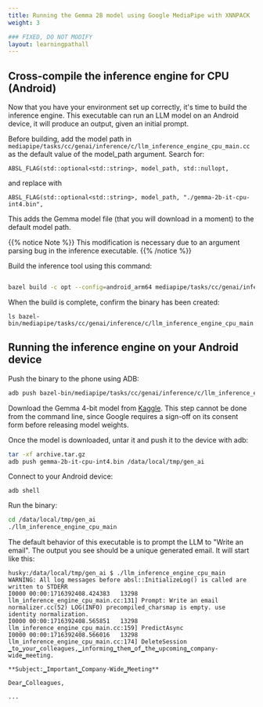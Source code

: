 ```yaml
---
title: Running the Gemma 2B model using Google MediaPipe with XNNPACK
weight: 3

### FIXED, DO NOT MODIFY
layout: learningpathall
---
```


## Cross-compile the inference engine for CPU (Android)

Now that you have your environment set up correctly, it's time to build the inference engine. This executable can run an LLM model on an Android device, it will produce an output, given an initial prompt.

Before building, add the model path in `mediapipe/tasks/cc/genai/inference/c/llm_inference_engine_cpu_main.cc` as the default value of the model_path argument. Search for:

```
ABSL_FLAG(std::optional<std::string>, model_path, std::nullopt,
```
 
and replace with

```
ABSL_FLAG(std::optional<std::string>, model_path, "./gemma-2b-it-cpu-int4.bin",
```
 
This adds the Gemma model file (that you will download in a moment) to the default model path.

{{% notice Note %}}
This modification is necessary due to an argument parsing bug in the inference executable.
{{% /notice %}}

Build the inference tool using this command:

```bash

bazel build -c opt --config=android_arm64 mediapipe/tasks/cc/genai/inference/c:llm_inference_engine_cpu_main

```

When the build is complete, confirm the binary has been created:

```
ls bazel-bin/mediapipe/tasks/cc/genai/inference/c/llm_inference_engine_cpu_main
```


## Running the inference engine on your Android device

Push the binary to the phone using ADB:

```bash
adb push bazel-bin/mediapipe/tasks/cc/genai/inference/c/llm_inference_engine_cpu_main /data/local/tmp/gen_ai
```

Download the Gemma 4-bit model from [Kaggle](https://www.kaggle.com/models/google/gemma/frameworks/tfLite/variations/gemma-2b-it-cpu-int4). This step cannot be done from the command line, since Google requires a sign-off on its consent form before releasing model weights.

Once the model is downloaded, untar it and push it to the device with adb:

```bash
tar -xf archive.tar.gz
adb push gemma-2b-it-cpu-int4.bin /data/local/tmp/gen_ai
```

Connect to your Android device:

```
adb shell
```

Run the binary:

```bash
cd /data/local/tmp/gen_ai
./llm_inference_engine_cpu_main
```

The default behavior of this executable is to prompt the LLM to "Write an email". The output you see should be a unique generated email. It will start like this:

```output
husky:/data/local/tmp/gen_ai $ ./llm_inference_engine_cpu_main
WARNING: All log messages before absl::InitializeLog() is called are written to STDERR
I0000 00:00:1716392408.424383   13298 llm_inference_engine_cpu_main.cc:131] Prompt: Write an email
normalizer.cc(52) LOG(INFO) precompiled_charsmap is empty. use identity normalization.
I0000 00:00:1716392408.565851   13298 llm_inference_engine_cpu_main.cc:159] PredictAsync
I0000 00:00:1716392408.566016   13298 llm_inference_engine_cpu_main.cc:174] DeleteSession
▁to▁your▁colleagues,▁informing▁them▁of▁the▁upcoming▁company-wide▁meeting.

**Subject:▁Important▁Company-Wide▁Meeting**

Dear▁Colleagues,

...
```